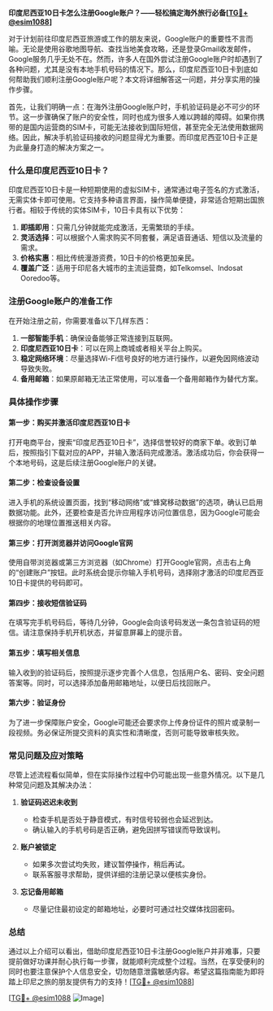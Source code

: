 **印度尼西亚10日卡怎么注册Google账户？——轻松搞定海外旅行必备[[TG💪+ @esim1088](https://t.me/s/esim1088)]**

对于计划前往印度尼西亚旅游或工作的朋友来说，Google账户的重要性不言而喻。无论是使用谷歌地图导航、查找当地美食攻略，还是登录Gmail收发邮件，Google服务几乎无处不在。然而，许多人在国外尝试注册Google账户时却遇到了各种问题，尤其是没有本地手机号码的情况下。那么，印度尼西亚10日卡到底如何帮助我们顺利注册Google账户呢？本文将详细解答这一问题，并分享实用的操作步骤。

首先，让我们明确一点：在海外注册Google账户时，手机验证码是必不可少的环节。这一步骤确保了账户的安全性，同时也成为很多人难以跨越的障碍。如果你携带的是国内运营商的SIM卡，可能无法接收到国际短信，甚至完全无法使用数据网络。因此，解决手机验证码接收的问题显得尤为重要。而印度尼西亚10日卡正是为此量身打造的解决方案之一。

### 什么是印度尼西亚10日卡？

印度尼西亚10日卡是一种短期使用的虚拟SIM卡，通常通过电子签名的方式激活，无需实体卡即可使用。它支持多种语言界面，操作简单便捷，非常适合短期出国旅行者。相较于传统的实体SIM卡，10日卡具有以下优势：

1. **即插即用**：只需几分钟就能完成激活，无需繁琐的手续。
2. **灵活选择**：可以根据个人需求购买不同套餐，满足语音通话、短信以及流量的需求。
3. **价格实惠**：相比传统漫游资费，10日卡的价格更加亲民。
4. **覆盖广泛**：适用于印尼各大城市的主流运营商，如Telkomsel、Indosat Ooredoo等。

### 注册Google账户的准备工作

在开始注册之前，你需要准备以下几样东西：

1. **一部智能手机**：确保设备能够正常连接到互联网。
2. **印度尼西亚10日卡**：可以在网上商城或者相关平台上购买。
3. **稳定网络环境**：尽量选择Wi-Fi信号良好的地方进行操作，以避免因网络波动导致失败。
4. **备用邮箱**：如果原邮箱无法正常使用，可以准备一个备用邮箱作为替代方案。

### 具体操作步骤

#### 第一步：购买并激活印度尼西亚10日卡
打开电商平台，搜索“印度尼西亚10日卡”，选择信誉较好的商家下单。收到订单后，按照指引下载对应的APP，并输入激活码完成激活。激活成功后，你会获得一个本地号码，这是后续注册Google账户的关键。

#### 第二步：检查设备设置
进入手机的系统设置页面，找到“移动网络”或“蜂窝移动数据”的选项，确认已启用数据功能。此外，还要检查是否允许应用程序访问位置信息，因为Google可能会根据你的地理位置推送相关内容。

#### 第三步：打开浏览器并访问Google官网
使用自带浏览器或第三方浏览器（如Chrome）打开Google官网，点击右上角的“创建账户”按钮。此时系统会提示你输入手机号码，选择刚才激活的印度尼西亚10日卡提供的号码即可。

#### 第四步：接收短信验证码
在填写完手机号码后，等待几分钟，Google会向该号码发送一条包含验证码的短信。请注意保持手机开机状态，并留意屏幕上的提示音。

#### 第五步：填写相关信息
输入收到的验证码后，按照提示逐步完善个人信息，包括用户名、密码、安全问题答案等。同时，可以选择添加备用邮箱地址，以便日后找回账户。

#### 第六步：验证身份
为了进一步保障账户安全，Google可能还会要求你上传身份证件的照片或录制一段视频。务必保证所提交资料的真实性和清晰度，否则可能导致审核失败。

### 常见问题及应对策略

尽管上述流程看似简单，但在实际操作过程中仍可能出现一些意外情况。以下是几种常见问题及其解决办法：

1. **验证码迟迟未收到**
   - 检查手机是否处于静音模式，有时信号较弱也会延迟到达。
   - 确认输入的手机号码是否正确，避免因拼写错误而导致误判。

2. **账户被锁定**
   - 如果多次尝试均失败，建议暂停操作，稍后再试。
   - 联系客服寻求帮助，提供详细的注册记录以便核实身份。

3. **忘记备用邮箱**
   - 尽量记住最初设定的邮箱地址，必要时可通过社交媒体找回密码。

### 总结

通过以上介绍可以看出，借助印度尼西亚10日卡注册Google账户并非难事，只要提前做好功课并耐心执行每一步骤，就能顺利完成整个过程。当然，在享受便利的同时也要注意保护个人信息安全，切勿随意泄露敏感内容。希望这篇指南能为即将踏上印尼之旅的朋友提供有力的支持！[[TG💪+ @esim1088](https://t.me/s/esim1088)]

[[TG💪+ @esim1088](https://t.me/s/esim1088) ![Image](https://i.postimg.cc/4NQfJmqS/Snipaste-2025-05-13-00-14-12.png)]